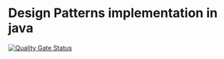 # Design Patterns implementation in java

[![Quality Gate Status](https://sonarcloud.io/api/project_badges/measure?project=snemmani_design-patterns-java&metric=alert_status)](https://sonarcloud.io/dashboard?id=snemmani_design-patterns-java)
